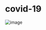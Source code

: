 # covid-19

![image](https://github.com/user-attachments/assets/043e5814-451e-48e0-b82a-cb6ce2c8f386)
